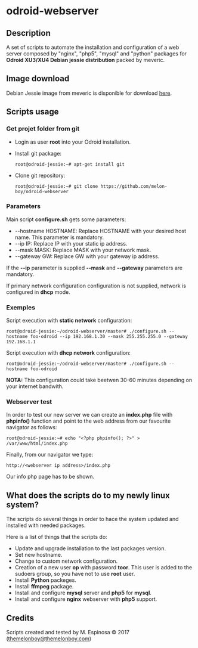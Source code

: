 # odroid-webserver

## Description

A set of scripts to automate the installation and configuration of a web server composed by "nginx", "php5", "mysql" and "python" packages for **Odroid XU3/XU4 Debian jessie distribution** packed by meveric.

## Image download

Debian Jessie image from meveric is disponible for download [here](https://forum.odroid.com/viewtopic.php?f=96&t=17542).

## Scripts usage

### Get projet folder from git

* Login as user **root** into your Odroid installation.
* Install git package:

	```
	root@odroid-jessie:~# apt-get install git
	```
* Clone git repository:

	```
	root@odroid-jessie:~# git clone https://github.com/melon-boy/odroid-webserver
	```

### Parameters

Main script **configure.sh** gets some parameters:

* --hostname HOSTNAME: Replace HOSTNAME with your desired host name. This parameter is mandatory.
* --ip IP: Replace IP with your static ip address.
* --mask MASK: Replace MASK with your network mask.
* --gateway GW: Replace GW with your gateway ip address.  

If the **--ip** parameter is supplied **--mask** and **--gateway** parameters are mandatory.

If primary network configuration configuration is not supplied, network is configured in **dhcp** mode.

### Exemples

Script execution with **static network** configuration:

```
root@odroid-jessie:~/odroid-webserver/master# ./configure.sh --hostname foo-odroid --ip 192.168.1.30 --mask 255.255.255.0 --gateway 192.168.1.1
```

Script execution with **dhcp network** configuration:

```
root@odroid-jessie:~/odroid-webserver/master# ./configure.sh --hostname foo-odroid
```

**NOTA:** This configuration could take beetwen 30-60 minutes depending on your internet bandwith.

### Webserver test

In order to test our new server we can create an **index.php** file with **phpinfo()** function and point to the web address from our favourite navigator as follows:

```
root@odroid-jessie:~# echo "<?php phpinfo(); ?>" > /var/www/html/index.php
```

Finally, from our navigator we type:

```
http://<webserver ip address>/index.php
```

Our info php page has to be shown.

## What does the scripts do to my newly linux system?

The scripts do several things in order to hace the system updated and installed with needed packages.

Here is a list of things that the scripts do:

* Update and upgrade installation to the last packages version.
* Set new hostname.
* Change to custom network configuration.
* Creation of a new user **op** with password **toor**. This user is added to the sudoers group, so you have not to use **root** user.
* Install **Python** packeges.
* Install **ffmpeg** package.
* Install and configure **mysql** server and **php5** for **mysql**.
* Install and configure **nginx** webserver with **php5** support.

## Credits

Scripts created and tested by M. Espinosa © 2017 (themelonboy@themelonboy.com)
